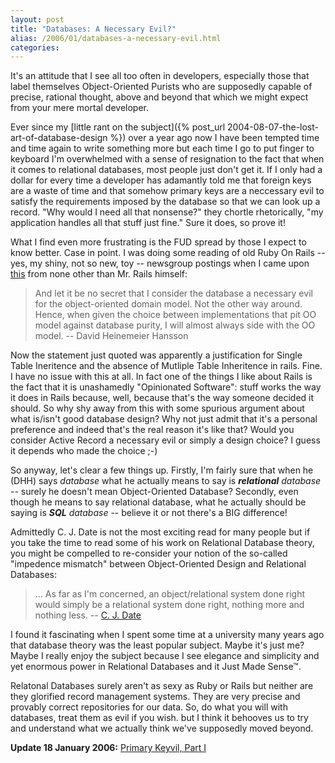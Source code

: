 ```yaml
---
layout: post
title: "Databases: A Necessary Evil?"
alias: /2006/01/databases-a-necessary-evil.html
categories:
---
```

It's an attitude that I see all too often in developers, especially those that label themselves Object-Oriented Purists who are supposedly capable of precise, rational thought, above and beyond that which we might expect from your mere mortal developer.

Ever since my [little rant on the subject]({% post_url 2004-08-07-the-lost-art-of-database-design %}) over a year ago now I have been tempted time and time again to write something more but each time I go to put finger to keyboard I'm overwhelmed with a sense of resignation to the fact that when it comes to relational databases, most people just don't get it. If I only had a dollar for every time a developer has adamantly told me that foreign keys are a waste of time and that somehow primary keys are a neccessary evil to satisfy the requirements imposed by the database so that we can look up a record. "Why would I need all that nonsense?" they chortle rhetorically, "my application handles all that stuff just fine." Sure it does, so prove it!

What I find even more frustrating is the FUD spread by those I expect to know better. Case in point. I was doing some reading of old Ruby On Rails -- yes, my shiny, not so new, toy -- newsgroup postings when I came upon [this](http://wrath.rubyonrails.org/pipermail/rails/2004-November/000451.html) from none other than Mr. Rails himself:

> And let it be no secret that I consider the database a necessary evil for the object-oriented domain model. Not the other way around. Hence, when given the choice between implementations that pit OO model against database purity, I will almost always side with the OO model. -- David Heinemeier Hansson

Now the statement just quoted was apparently a justification for Single Table Ineritence and the absence of Mutliple Table Inheritence in rails. Fine. I have no issue with this at all. In fact one of the things I like about Rails is the fact that it is unashamedly "Opinionated Software": stuff works the way it does in Rails because, well, because that's the way someone decided it should. So why shy away from this with some spurious argument about what is/isn't good database design? Why not just admit that it's a personal preference and indeed that's the real reason it's like that? Would you consider Active Record a necessary evil or simply a design choice? I guess it depends who made the choice ;-)

So anyway, let's clear a few things up. Firstly, I'm fairly sure that when he (DHH) says _database_ what he actually means to say is _**relational** database_ -- surely he doesn't mean Object-Oriented Database? Secondly, even though he means to say relational database, what he actually should be saying is _**SQL** database_ -- believe it or not there's a BIG difference!

Admittedly C. J. Date is not the most exciting read for many people but if you take the time to read some of his work on Relational Database theory, you might be compelled to re-consider your notion of the so-called "impedence mismatch" between Object-Oriented Design and Relational Databases:

> ... As far as I'm concerned, an object/relational system done right would simply be a relational system done right, nothing more and nothing less. -- [C. J. Date](http://www.oreillynet.com/pub/a/network/2005/07/29/cjdate.html)

I found it fascinating when I spent some time at a university many years ago that database theory was the least popular subject. Maybe it's just me? Maybe I really enjoy the subject because I see elegance and simplicity and yet enormous power in Relational Databases and it Just Made Sense&trade;.

Relatonal Databases surely aren't as sexy as Ruby or Rails but neither are they glorified record management systems. They are very precise and provably correct repositories for our data. So, do what you will with databases, treat them as evil if you wish. but I think it behooves us to try and understand what we actually think we've supposedly moved beyond.

**Update 18 January 2006:** [Primary Keyvil, Part I](http://blogs.ittoolbox.com/database/soup/archives/007327.asp)

